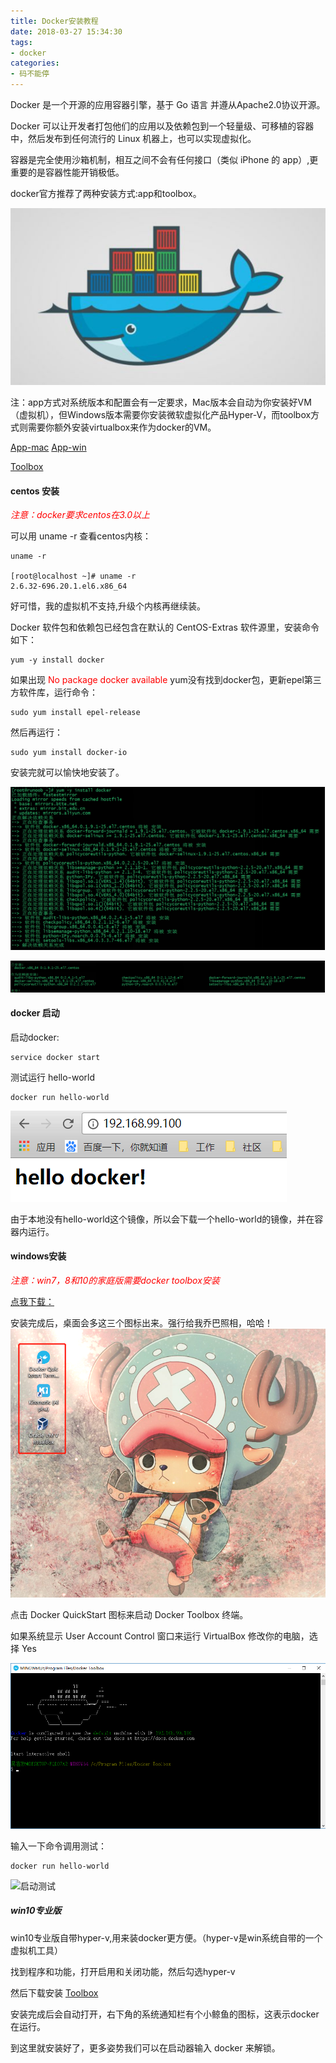 ```yaml
---
title: Docker安装教程
date: 2018-03-27 15:34:30
tags:
- docker
categories:
- 码不能停
---
```


Docker 是一个开源的应用容器引擎，基于 Go 语言 并遵从Apache2.0协议开源。

Docker 可以让开发者打包他们的应用以及依赖包到一个轻量级、可移植的容器中，然后发布到任何流行的 Linux 机器上，也可以实现虚拟化。

容器是完全使用沙箱机制，相互之间不会有任何接口（类似 iPhone 的 app）,更重要的是容器性能开销极低。

docker官方推荐了两种安装方式:app和toolbox。

![Docker](/images/docker.jpg)
<!--more-->

注：app方式对系统版本和配置会有一定要求，Mac版本会自动为你安装好VM（虚拟机），但Windows版本需要你安装微软虚拟化产品Hyper-V，而toolbox方式则需要你额外安装virtualbox来作为docker的VM。

[App-mac](https://docs.docker.com/docker-for-mac/)
[App-win](https://docs.docker.com/docker-for-windows/)

[Toolbox](https://www.docker.com/products/docker-toolbox)


#### centos 安装

_<font color=red>注意：docker要求centos在3.0以上</font>_

可以用 uname -r 查看centos内核：
```
uname -r

[root@localhost ~]# uname -r
2.6.32-696.20.1.el6.x86_64

```

好可惜，我的虚拟机不支持,升级个内核再继续装。

Docker 软件包和依赖包已经包含在默认的 CentOS-Extras 软件源里，安装命令如下：
```
yum -y install docker
```
如果出现 <font color=red>No package docker available</font>
yum没有找到docker包，更新epel第三方软件库，运行命令：

```
sudo yum install epel-release
```
然后再运行：
```
sudo yum install docker-io
```
安装完就可以愉快地安装了。

![安装](/images/yum.png)

![安装完成](/images/yumdone.png)


#### docker 启动

启动docker:
```
service docker start
```

测试运行 hello-world
```
docker run hello-world
```

![测试运行](/images/hello.png)

由于本地没有hello-world这个镜像，所以会下载一个hello-world的镜像，并在容器内运行。

#### windows安装

_<font color=red>注意：win7，8和10的家庭版需要docker toolbox安装</font>_

[点我下载：](https://docs.docker.com/toolbox/toolbox_install_windows/)

安装完成后，桌面会多这三个图标出来。强行给我乔巴照相，哈哈！
![安装完成](/images/winok.png)

点击 Docker QuickStart 图标来启动 Docker Toolbox 终端。

如果系统显示 User Account Control 窗口来运行 VirtualBox 修改你的电脑，选择 Yes

![启动](/images/启动.png)

输入一下命令调用测试：
```
docker run hello-world
```

![启动测试](hello-win.png)

##### win10专业版

win10专业版自带hyper-v,用来装docker更方便。（hyper-v是win系统自带的一个虚拟机工具）

找到程序和功能，打开启用和关闭功能，然后勾选hyper-v

然后下载安装 [Toolbox](https://www.docker.com/get-docker.png)

安装完成后会自动打开，右下角的系统通知栏有个小鲸鱼的图标，这表示docker在运行。

到这里就安装好了，更多姿势我们可以在启动器输入 docker 来解锁。
